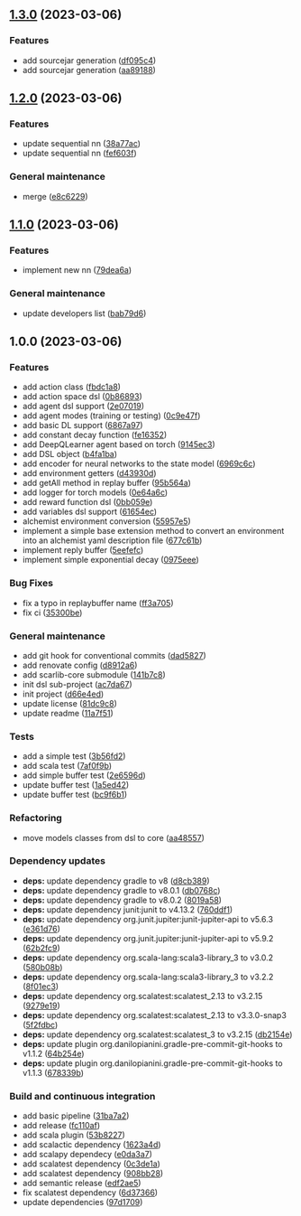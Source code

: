 ## [1.3.0](https://github.com/davidedomini/ScaRLib/compare/1.2.0...1.3.0) (2023-03-06)


### Features

* add sourcejar generation ([df095c4](https://github.com/davidedomini/ScaRLib/commit/df095c407f2912703edbf3a52465fea4035e2904))
* add sourcejar generation ([aa89188](https://github.com/davidedomini/ScaRLib/commit/aa8918845251fa480d670c6c10e76fdbc79c1e70))

## [1.2.0](https://github.com/davidedomini/ScaRLib/compare/1.1.0...1.2.0) (2023-03-06)


### Features

* update sequential nn ([38a77ac](https://github.com/davidedomini/ScaRLib/commit/38a77ace69796f6b6c144802b3324485cc994cd2))
* update sequential nn ([fef603f](https://github.com/davidedomini/ScaRLib/commit/fef603f5734bca7cc67bd0dabda11115e6bc88a9))


### General maintenance

* merge ([e8c6229](https://github.com/davidedomini/ScaRLib/commit/e8c6229febda20d0335a792c88802ca093c2f0eb))

## [1.1.0](https://github.com/davidedomini/ScaRLib/compare/1.0.0...1.1.0) (2023-03-06)


### Features

* implement new nn ([79dea6a](https://github.com/davidedomini/ScaRLib/commit/79dea6a6269895296c07ab6dab1e0cda1f053c04))


### General maintenance

* update developers list ([bab79d6](https://github.com/davidedomini/ScaRLib/commit/bab79d6f7a0aafda809477edfcfa4f8828afe72b))

## 1.0.0 (2023-03-06)


### Features

* add action class ([fbdc1a8](https://github.com/davidedomini/ScaRLib/commit/fbdc1a8038eba157f53a4ab486c7ee8adea19699))
* add action space dsl ([0b86893](https://github.com/davidedomini/ScaRLib/commit/0b86893b9aae12232df681e24dc105289d058f46))
* add agent dsl support ([2e07019](https://github.com/davidedomini/ScaRLib/commit/2e07019a01c6b1c6a60653b08509dbc5b47251cd))
* add agent modes (training or testing) ([0c9e47f](https://github.com/davidedomini/ScaRLib/commit/0c9e47fc9708853f0af7f07d364280217e7e8467))
* add basic DL support ([6867a97](https://github.com/davidedomini/ScaRLib/commit/6867a977d6cfb5c61abce9ac8b414ea9bca9ad00))
* add constant decay function ([fe16352](https://github.com/davidedomini/ScaRLib/commit/fe16352d418bf448d8e8f1f1e36637912b014285))
* add DeepQLearner agent based on torch ([9145ec3](https://github.com/davidedomini/ScaRLib/commit/9145ec3948f3f86c0c82a076cd4aeeec7100a536))
* add DSL object ([b4fa1ba](https://github.com/davidedomini/ScaRLib/commit/b4fa1ba757f7fbfc683b74e0c249897a5e5c4d93))
* add encoder for neural networks to the state model ([6969c6c](https://github.com/davidedomini/ScaRLib/commit/6969c6ce4fb55581db498db3eed7ba5d2a18a922))
* add environment getters ([d43930d](https://github.com/davidedomini/ScaRLib/commit/d43930d5c90d20bcef83404d7a1863153b910079))
* add getAll method in replay buffer ([95b564a](https://github.com/davidedomini/ScaRLib/commit/95b564a9f3c7275067b90db25ce912e96e9859f4))
* add logger for torch models ([0e64a6c](https://github.com/davidedomini/ScaRLib/commit/0e64a6c720d47025c3aef986bdfa1dde58dedffb))
* add reward function dsl ([0bb059e](https://github.com/davidedomini/ScaRLib/commit/0bb059e35d434ef72fe7e759c0028a8ebdc92565))
* add variables dsl support ([61654ec](https://github.com/davidedomini/ScaRLib/commit/61654ec46e919a450a1dde00122f1a64497df2b5))
* alchemist environment conversion ([55957e5](https://github.com/davidedomini/ScaRLib/commit/55957e526a4194bb45f69aac5c641c3b573846aa))
* implement a simple base extension method to convert an environment into an alchemist yaml description file ([677c61b](https://github.com/davidedomini/ScaRLib/commit/677c61bb9a1490725ea1a1630399c6a6440af98a))
* implement reply buffer ([5eefefc](https://github.com/davidedomini/ScaRLib/commit/5eefefc1550e40658742d7961fee28e04f5e1989))
* implement simple exponential decay ([0975eee](https://github.com/davidedomini/ScaRLib/commit/0975eeee0291d2f7010780bbab2823890841e96f))


### Bug Fixes

* fix a typo in replaybuffer name ([ff3a705](https://github.com/davidedomini/ScaRLib/commit/ff3a7054a53b954077b96918719bc98b86fa3418))
* fix ci ([35300be](https://github.com/davidedomini/ScaRLib/commit/35300bede45d79845c5bd7349095c47c154a56eb))


### General maintenance

* add git hook for conventional commits ([dad5827](https://github.com/davidedomini/ScaRLib/commit/dad5827500d4c877f5f87d4ad9390f42302fe553))
* add renovate config ([d8912a6](https://github.com/davidedomini/ScaRLib/commit/d8912a6bca11df9331b487803123f0464d6f92de))
* add scarlib-core submodule ([141b7c8](https://github.com/davidedomini/ScaRLib/commit/141b7c8bfc09ec96877ade9a847b20e99b0e4ad0))
* init dsl sub-project ([ac7da67](https://github.com/davidedomini/ScaRLib/commit/ac7da6791e0aac1f6520773c83209e47ee300641))
* init project ([d66e4ed](https://github.com/davidedomini/ScaRLib/commit/d66e4ed36c870fba7d683631d6fd1caf277afee9))
* update license ([81dc9c8](https://github.com/davidedomini/ScaRLib/commit/81dc9c8fb04c1915e4b5dc63008849810d70db2a))
* update readme ([11a7f51](https://github.com/davidedomini/ScaRLib/commit/11a7f5141bc5450f38fc327c322d675137ad1a10))


### Tests

* add a simple test ([3b56fd2](https://github.com/davidedomini/ScaRLib/commit/3b56fd28d9b3b9a3e29ddea0a2a0056e86b1909e))
* add scala test ([7af0f9b](https://github.com/davidedomini/ScaRLib/commit/7af0f9b89e664ac7811d6a5877da484a60935d4f))
* add simple buffer test ([2e6596d](https://github.com/davidedomini/ScaRLib/commit/2e6596d2600658b2d640ae9bfcfa12a429807e00))
* update buffer test ([1a5ed42](https://github.com/davidedomini/ScaRLib/commit/1a5ed421def193fa2a6a6b4a24e5106906b9a271))
* update buffer test ([bc9f6b1](https://github.com/davidedomini/ScaRLib/commit/bc9f6b1b99feba718dd4a1a818faedc8c7dde99b))


### Refactoring

* move models classes from dsl to core ([aa48557](https://github.com/davidedomini/ScaRLib/commit/aa48557b80942ed2e58d66bb28eeb5f81c6343a0))


### Dependency updates

* **deps:** update dependency gradle to v8 ([d8cb389](https://github.com/davidedomini/ScaRLib/commit/d8cb389646938e75983fc642f89d6386d4d29868))
* **deps:** update dependency gradle to v8.0.1 ([db0768c](https://github.com/davidedomini/ScaRLib/commit/db0768c65fab4e07ea043bb13b811c7e0d8b6c7c))
* **deps:** update dependency gradle to v8.0.2 ([8019a58](https://github.com/davidedomini/ScaRLib/commit/8019a584b4464a490145869c7292c282f43a65f8))
* **deps:** update dependency junit:junit to v4.13.2 ([760ddf1](https://github.com/davidedomini/ScaRLib/commit/760ddf122d797f8cd06337ee29a7899c2900a68e))
* **deps:** update dependency org.junit.jupiter:junit-jupiter-api to v5.6.3 ([e361d76](https://github.com/davidedomini/ScaRLib/commit/e361d7625860c93d4ea6113c5da93a74e5cb400b))
* **deps:** update dependency org.junit.jupiter:junit-jupiter-api to v5.9.2 ([62b2fc9](https://github.com/davidedomini/ScaRLib/commit/62b2fc947a9ac68d38ee0c8d4051769f6c8c2887))
* **deps:** update dependency org.scala-lang:scala3-library_3 to v3.0.2 ([580b08b](https://github.com/davidedomini/ScaRLib/commit/580b08b2a16ee5c1d658535e669743b134ea416b))
* **deps:** update dependency org.scala-lang:scala3-library_3 to v3.2.2 ([8f01ec3](https://github.com/davidedomini/ScaRLib/commit/8f01ec3c43c4d91de7a81d9eb0b3062512a3a96d))
* **deps:** update dependency org.scalatest:scalatest_2.13 to v3.2.15 ([9279e19](https://github.com/davidedomini/ScaRLib/commit/9279e1973b02ed9d33a10d1eee17ce991cc9fbbe))
* **deps:** update dependency org.scalatest:scalatest_2.13 to v3.3.0-snap3 ([5f2fdbc](https://github.com/davidedomini/ScaRLib/commit/5f2fdbca6cfdbb4ac8637023aec78a25016f2e22))
* **deps:** update dependency org.scalatest:scalatest_3 to v3.2.15 ([db2154e](https://github.com/davidedomini/ScaRLib/commit/db2154e06075c1037d358d6dc19a3ebf390fe4a4))
* **deps:** update plugin org.danilopianini.gradle-pre-commit-git-hooks to v1.1.2 ([64b254e](https://github.com/davidedomini/ScaRLib/commit/64b254e738e9b6e5b8e4e5551cddd66dc95474ee))
* **deps:** update plugin org.danilopianini.gradle-pre-commit-git-hooks to v1.1.3 ([678339b](https://github.com/davidedomini/ScaRLib/commit/678339bb0fb812b103f32a93fbd796c24cad6eb0))


### Build and continuous integration

* add basic pipeline ([31ba7a2](https://github.com/davidedomini/ScaRLib/commit/31ba7a2a6792a6c920e13e5c11ba20a7887b2795))
* add release ([fc110af](https://github.com/davidedomini/ScaRLib/commit/fc110af61d635bb93e572fec6c27db57f49cd27d))
* add scala plugin ([53b8227](https://github.com/davidedomini/ScaRLib/commit/53b8227bf5443ae022b7c1c52aba19badb14f680))
* add scalactic dependency ([1623a4d](https://github.com/davidedomini/ScaRLib/commit/1623a4d101bc0ca2a8dee9f7535e4834a08a4be0))
* add scalapy dependecy ([e0da3a7](https://github.com/davidedomini/ScaRLib/commit/e0da3a78a04aa7ab08730f3d5fb7e279c991ec3f))
* add scalatest dependency ([0c3de1a](https://github.com/davidedomini/ScaRLib/commit/0c3de1a6decf3bde9bf200a80040d02cb662506f))
* add scalatest dependency ([908bb28](https://github.com/davidedomini/ScaRLib/commit/908bb28d93f63c569592df25a9916f1a409b3693))
* add semantic release ([edf2ae5](https://github.com/davidedomini/ScaRLib/commit/edf2ae58aeabd892edfbac68fc80e071829590e8))
* fix scalatest dependency ([6d37366](https://github.com/davidedomini/ScaRLib/commit/6d3736674e046ef5421dbc4e3b26c2744d957dc2))
* update dependencies ([97d1709](https://github.com/davidedomini/ScaRLib/commit/97d170902f77ce203bf5a02c0e4b0be6e12ce7ea))

